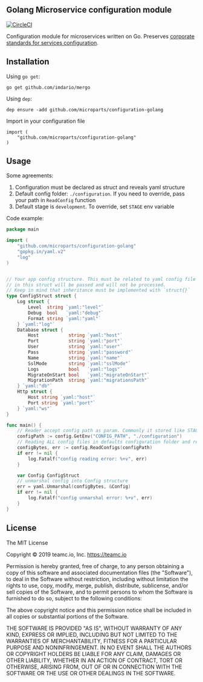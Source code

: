 Golang Microservice configuration module
----------------------------------------

[![CircleCI](https://circleci.com/gh/microparts/configuration-golang/tree/master.svg?style=shield)](https://circleci.com/gh/microparts/configuration-golang/tree/master)


Configuration module for microservices written on Go. Preserves [corporate standards for services configuration](https://confluence.teamc.io/pages/viewpage.action?pageId=4227704).

## Installation

Using `go get`:

    go get github.com/imdario/mergo
    
Using `dep`:

    dep ensure -add github.com/microparts/configuration-golang

Import in your configuration file

    import (
        "github.com/microparts/configuration-golang"
    )
     

## Usage

Some agreements:
1. Configuration must be declared as struct and reveals yaml structure
2. Default config folder: `./configuration`. If you need to override, pass your path in `ReadConfig` function
3. Default stage is `development`. To override, set `STAGE` env variable
 
Code example:

```go
package main

import (
	"github.com/microparts/configuration-golang"
	"gopkg.in/yaml.v2"
	"log"
)


// Your app config structure. This must be related to yaml config file structure. Everything that is not
// in this struct will be passed and will not be processed.
// Keep in mind that inheritance must be implemented with `struct{}`
type ConfigStruct struct {
	Log struct {
		Level  string `yaml:"level"`
		Debug  bool   `yaml:"debug"`
		Format string `yaml:"yaml"`
	} `yaml:"log"`
	Database struct {
		Host           string `yaml:"host"`
		Port           string `yaml:"port"`
		User           string `yaml:"user"`
		Pass           string `yaml:"password"`
		Name           string `yaml:"name"`
		SslMode        string `yaml:"sslMode"`
		Logs           bool   `yaml:"logs"`
		MigrateOnStart bool   `yaml:"migrateOnStart"`
		MigrationPath  string `yaml:"migrationsPath"`
	} `yaml:"db"`
	Http struct {
		Host string `yaml:"host"`
		Port string `yaml:"port"`
	} `yaml:"ws"`
}

func main() {
	// Reader accept config path as param. Commonly it stored like STAGE in ENV.
	configPath := config.GetEnv("CONFIG_PATH", "./configuration")
	// Reading ALL config files in defaults configuration folder and recursively merge them with STAGE configs
	configBytes, err := config.ReadConfigs(configPath)
	if err != nil {
		log.Fatalf("config reading error: %+v", err)
	}

    var Config ConfigStruct 
    // unmarshal config into Config structure 
	err = yaml.Unmarshal(configBytes, &Config)
	if err != nil {
        log.Fatalf("config unmarshal error: %+v", err)
    }
} 
```

## License

The MIT License

Copyright © 2019 teamc.io, Inc. https://teamc.io

Permission is hereby granted, free of charge, to any person obtaining a copy
of this software and associated documentation files (the "Software"), to deal
in the Software without restriction, including without limitation the rights
to use, copy, modify, merge, publish, distribute, sublicense, and/or sell
copies of the Software, and to permit persons to whom the Software is
furnished to do so, subject to the following conditions:

The above copyright notice and this permission notice shall be included in
all copies or substantial portions of the Software.

THE SOFTWARE IS PROVIDED "AS IS", WITHOUT WARRANTY OF ANY KIND, EXPRESS OR
IMPLIED, INCLUDING BUT NOT LIMITED TO THE WARRANTIES OF MERCHANTABILITY,
FITNESS FOR A PARTICULAR PURPOSE AND NONINFRINGEMENT. IN NO EVENT SHALL THE
AUTHORS OR COPYRIGHT HOLDERS BE LIABLE FOR ANY CLAIM, DAMAGES OR OTHER
LIABILITY, WHETHER IN AN ACTION OF CONTRACT, TORT OR OTHERWISE, ARISING FROM,
OUT OF OR IN CONNECTION WITH THE SOFTWARE OR THE USE OR OTHER DEALINGS IN
THE SOFTWARE.